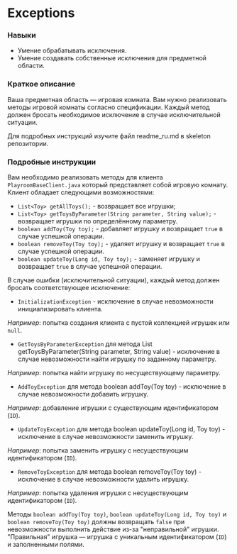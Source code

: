 # Exceptions

### Навыки
- Умение обрабатывать исключения.
- Умение создавать собственные исключения для предметной области.

### Краткое описание
Ваша предметная область — игровая комната. Вам нужно реализовать методы игровой комнаты согласно спецификации. Каждый метод должен бросать необходимое исключение в случае исключительной ситуации.

Для подробных инструкций изучите файл readme_ru.md в skeleton репозитории.

### Подробные инструкции
Вам необходимо реализовать методы для клиента `PlayroomBaseClient.java` который представляет собой игровую комнату.
Клиент обладает следующими возможностями:

- `List<Toy> getAllToys();` - возвращает все игрушки;
- `List<Toy> getToysByParameter(String parameter, String value);` - возвращает игрушки по определённому параметру.
- `boolean addToy(Toy toy);` - добавляет игрушку и возвращает `true` в случае успешной операции.
- `boolean removeToy(Toy toy);` - удаляет игрушку и возвращает `true` в случае успешной операции.
- `boolean updateToy(Long id, Toy toy);` - заменяет игрушку и возвращает `true` в случае успешной операции.

В случае ошибки (исключительной ситуации), каждый метод должен бросать соответствующее исключение:
* `InitializationException` - исключение в случае невозможности инициализировать клиента.
 
*Например*: попытка создания клиента с пустой коллекцией игрушек или `null`.

* `GetToysByParameterException` для метода List<Toy> getToysByParameter(String parameter, String value) - исключение в случае невозможности найти игрушку по заданному параметру.
  
*Например*: попытка найти игрушку по несуществующему параметру.

* `AddToyException` для метода boolean addToy(Toy toy) - исключение в случае невозможности добавить игрушку.
  
*Например*: добавление игрушки с существующим идентификатором (`ID`).

* `UpdateToyException` для метода boolean updateToy(Long id, Toy toy) - исключение в случае невозможности заменить игрушку.

*Например*: попытка заменить игрушку с несуществующим идентификатором (`ID`).

* `RemoveToyException` для метода boolean removeToy(Toy toy) - исключение в случае невозможности удалить игрушку.

*Например*: попытка удаления игрушки с несуществующим идентификатором (`ID`).

Методы `boolean addToy(Toy toy)`, `boolean updateToy(Long id, Toy toy)` и `boolean removeToy(Toy toy)`
должны возвращать `false` при невозможности выполнить действие из-за "неправильной" игрушки.
"Правильная" игрушка — игрушка с уникальным идентификатором (`ID`) и заполненными полями.
